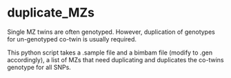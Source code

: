 duplicate_MZs
=============

Single MZ twins are often genotyped. However, duplication of genotypes for un-genotyped co-twin is usually required.

This python script takes a .sample file and a bimbam file (modify to .gen accordingly), a list of MZs that need duplicating and duplicates the co-twins genotype for all SNPs.

